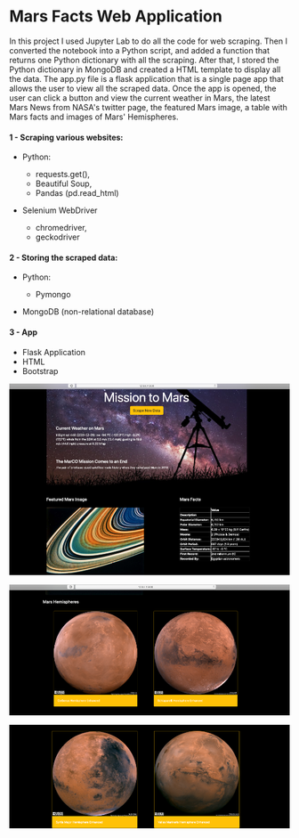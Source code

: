 # Mars Facts Web Application

In this project I used Jupyter Lab to do all the code for web scraping. Then I converted the notebook into a Python script, and added a function that returns one Python dictionary with all the scraping. 
After that, I stored the Python dictionary in MongoDB and created a HTML template to display all the data.
The app.py file is a flask application that is a single page app that allows the user to view all the scraped data. Once the app is opened, the user can click a button and view the current weather in Mars, the latest Mars News from NASA's twitter page, the featured Mars image, a table with Mars facts and images of Mars' Hemispheres.

#### 1 - Scraping various websites:

 * Python:
      * requests.get(), 
      * Beautiful Soup, 
      * Pandas (pd.read_html) 
      
  * Selenium WebDriver 
      * chromedriver,
      * geckodriver
      
 #### 2 - Storing the scraped data: 
 
  * Python:
      * Pymongo
      
  * MongoDB (non-relational database)
  
 #### 3 - App
 
  * Flask Application
  * HTML
  * Bootstrap

![Page](Images/1_web_scrape_mar_02.png)

![Page](Images/2_Web_scrape_mar_02.png)

![Page](Images/3_Web_scrape_mar_02.png)

